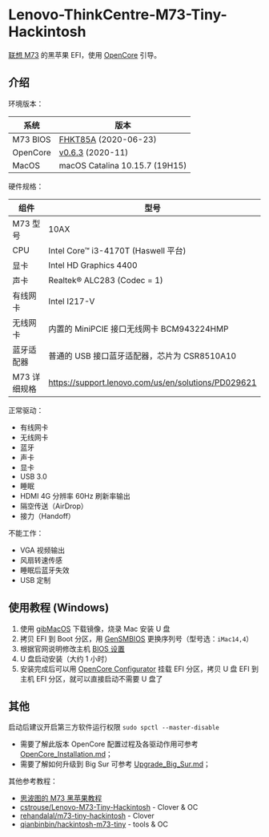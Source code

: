# Lenovo-ThinkCentre-M73-Tiny-Hackintosh

[联想 M73](https://www.lenovo.com/us/en/desktops/thinkcentre/m-series-tiny/m73/) 的黑苹果 EFI，使用 [OpenCore](https://github.com/acidanthera/OpenCorePkg) 引导。

## 介绍

环境版本：

系统 | 版本
---|---
M73 BIOS | [FHKT85A](https://pcsupport.lenovo.com/us/en/products/desktops-and-all-in-ones/thinkcentre-m-series-desktops/thinkcentre-m73/10ax/10axa2ejjp/pc07s4kd/downloads/ds038325-flash-bios-update-thinkcentre-m73-tiny-10ax-10ay) (2020-06-23)
OpenCore | [v0.6.3](https://github.com/acidanthera/OpenCorePkg/releases/tag/0.6.3) (2020-11)
MacOS | macOS Catalina 10.15.7 (19H15)

硬件规格：

组件 | 型号
---|---
M73 型号 | 10AX
CPU | Intel Core™ i3-4170T (Haswell 平台)
显卡 | Intel HD Graphics 4400
声卡 | Realtek® ALC283 (Codec = 1)
有线网卡 | Intel I217-V
无线网卡 | 内置的 MiniPCIE 接口无线网卡 BCM943224HMP
蓝牙适配器 | 普通的 USB 接口蓝牙适配器，芯片为 CSR8510A10
M73 详细规格 | <https://support.lenovo.com/us/en/solutions/PD029621>

正常驱动：

- 有线网卡
- 无线网卡
- 蓝牙
- 声卡
- 显卡
- USB 3.0
- 睡眠
- HDMI 4G 分辨率 60Hz 刷新率输出
- 隔空传送（AirDrop）
- 接力（Handoff）

不能工作：

- VGA 视频输出
- 风扇转速传感
- 睡眠后蓝牙失效
- USB 定制

## 使用教程 (Windows)

1. 使用 [gibMacOS](https://github.com/corpnewt/gibMacOS) 下载镜像，烧录 Mac 安装 U 盘
2. 拷贝 EFI 到 Boot 分区，用 [GenSMBIOS](https://github.com/corpnewt/GenSMBIOS) 更换序列号（型号选：`iMac14,4`）
3. 根据官网说明修改主机 [BIOS 设置](https://dortania.github.io/OpenCore-Install-Guide/config-laptop.plist/haswell.html#intel-bios-settings)
4. U 盘启动安装（大约 1 小时）
5. 安装完成后可以用 [OpenCore Configurator](https://mackie100projects.altervista.org/opencore-configurator/) 挂载 EFI 分区，拷贝 U 盘 EFI 到主机 EFI 分区，就可以直接启动不需要 U 盘了

## 其他

启动后建议开启第三方软件运行权限 `sudo spctl --master-disable`

- 需要了解此版本 OpenCore 配置过程及各驱动作用可参考 [OpenCore_Installation.md](./OpenCore_Installation.md)；
- 需要了解如何升级到 Big Sur 可参考 [Upgrade_Big_Sur.md](./Upgrade_Big_Sur.md)；

其他参考教程：

- [思波图的 M73 黑苹果教程](https://www.bilibili.com/video/BV1ZK411J7SC)
- [cstrouse/Lenovo-M73-Tiny-Hackintosh](https://github.com/cstrouse/Lenovo-M73-Tiny-Hackintosh) - Clover & OC
- [rehandalal/m73-tiny-hackintosh](https://github.com/rehandalal/m73-tiny-hackintosh) - Clover
- [qianbinbin/hackintosh-m73-tiny](https://github.com/qianbinbin/hackintosh-m73-tiny) - tools & OC
